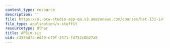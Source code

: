 ```yaml
---
content_type: resource
description: ''
file: https://ol-ocw-studio-app-qa.s3.amazonaws.com/courses/hst-131-introduction-to-neuroscience-fall-2005/c3574dfaed29c79f2471fd752c0b27a8_APSim.sit
file_type: application/x-stuffit
resourcetype: Other
title: APSim.sit
uid: c3574dfa-ed29-c79f-2471-fd752c0b27a8
---
```

